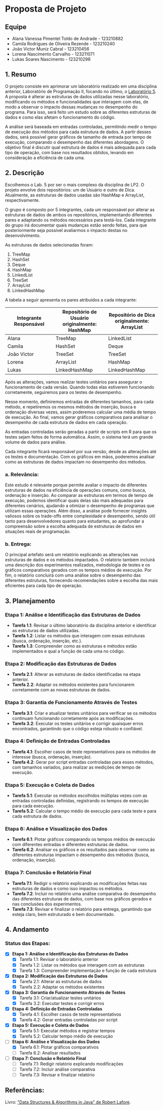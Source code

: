 # Proposta de Projeto

## Equipe
- Alana Vanessa Pimentel Toldo de Andrade - 123210882
- Camila Rodrigues de Oliveira Rezende - 123210240
- João Victor Muniz Cabral - 123210456
- Lorena Nascimento Carvalho - 123211071
- Lukas Soares Nascimento - 123210298

## 1. Resumo

O projeto consiste em aprimorar um laboratório realizado em uma disciplina anterior, Laboratório de Programação II, focando no último, o [Laboratório 5](https://docs.google.com/document/d/1HD3mytjwB-q8TqiEQGKULr6fQ81_MaUPekZpOaBofBI/edit?tab=t.0). A proposta é alterar as estruturas de dados utilizadas nesse laboratório, modificando os métodos e funcionalidades que interagem com elas, de modo a observar o impacto dessas mudanças no desempenho do programa. Para isso, será feito um estudo sobre as diferentes estruturas de dados e como elas afetam o funcionamento do código.

A análise será baseada em entradas controladas, permitindo medir o tempo de execução dos métodos para cada estrutura de dados. A partir desses dados, será possível gerar gráficos de tamanho de entrada por tempo de execução, comparando o desempenho das diferentes abordagens. O objetivo final é discutir qual estrutura de dados é mais adequada para cada tipo de operação, com base nos resultados obtidos, levando em consideração a eficiência de cada uma.

## 2. Descrição

Escolhemos o Lab. 5 por ser o mais complexo da disciplina de LP2. O projeto envolve dois repositórios: um de Usuário e outro de Dica. Atualmente, as estruturas de dados usadas são HashMap e ArrayList, respectivamente.

O grupo é composto por 5 integrantes, cada um responsável por alterar as estruturas de dados de ambos os repositórios, implementando diferentes pares e adaptando os métodos necessários para testá-los. Cada integrante do grupo irá documentar quais mudanças estão sendo feitas, para que posteriormente seja possível avaliarmos o impacto destas no desenvolvimento.

As estruturas de dados selecionadas foram:
1. TreeMap
2. HashSet
3. Deque
4. HashMap
5. LinkedList
6. TreeSet
7. ArrayList
8. LinkedHashMap

A tabela a seguir apresenta os pares atribuídos a cada integrante:

| Integrante Responsável | Repositório de Usuário<br>originalmente: HashMap | Repositório de Dica<br>originalmente: ArrayList |
|------------------------|-----------------------------------------------|---------------------------------------------|
| Alana | TreeMap | LinkedList |
| Camila | HashSet | Deque |
| João Victor | TreeSet | TreeSet |
| Lorena | ArrayList | HashMap |
| Lukas | LinkedHashMap | LinkedHashMap |

Após as alterações, vamos realizar testes unitários para assegurar o funcionamento de cada versão. Quando todas elas estiverem funcionando corretamente, seguiremos para os testes de desempenho.

Nesse momento, definiremos entradas de diferentes tamanhos, para cada método, e repetiremos os mesmos métodos de inserção, busca e ordenação diversas vezes, assim poderemos calcular uma média de tempo de execução. Ao final, vamos gerar gráficos comparativos para analisar o desempenho de cada estrutura de dados em cada operação.

As entradas controladas serão geradas a partir de scripts em R para que os testes sejam feitos de forma automática. Assim, o sistema terá um grande volume de dados para análise.

Cada integrante ficará responsável por sua versão, desde as alterações até os testes e documentação. Com os gráficos em mãos, poderemos analisar como as estruturas de dados impactam no desempenho dos métodos.

### a. Relevância:

Este estudo é relevante porque permite avaliar o impacto de diferentes estruturas de dados na eficiência de operações comuns, como busca, ordenação e inserção. Ao comparar as estruturas em termos de tempo de execução, podemos identificar quais delas são mais adequadas para diferentes cenários, ajudando a otimizar o desempenho de programas que utilizam essas operações. Além disso, a análise pode fornecer insights valiosos sobre os trade-offs entre complexidade e desempenho, sendo útil tanto para desenvolvedores quanto para estudantes, ao aprofundar a compreensão sobre a escolha adequada de estruturas de dados em situações reais de programação.

### b. Entrega:

O principal artefato será um relatório explicando as alterações nas estruturas de dados e os métodos impactados. O relatório também incluirá uma descrição dos experimentos realizados, metodologia de testes e os gráficos comparativos gerados com os tempos médios de execução. Por fim, o relatório concluirá com uma análise sobre o desempenho das diferentes estruturas, fornecendo recomendações sobre a escolha das mais eficientes para cada tipo de operação.

## 3. Planejamento

### Etapa 1: Análise e Identificação das Estruturas de Dados
- **Tarefa 1.1**: Revisar o último laboratório da disciplina anterior e identificar as estruturas de dados utilizadas.
- **Tarefa 1.2**: Listar os métodos que interagem com essas estruturas (busca, ordenação, inserção, etc.).
- **Tarefa 1.3**: Compreender como as estruturas e métodos estão implementados e qual a função de cada uma no código.

### Etapa 2: Modificação das Estruturas de Dados
- **Tarefa 2.1**: Alterar as estruturas de dados identificadas na etapa anterior.
- **Tarefa 2.2**: Adaptar os métodos existentes para funcionarem corretamente com as novas estruturas de dados.

### Etapa 3: Garantia de Funcionamento Através de Testes
- **Tarefa 3.1**: Criar e atualizar testes unitários para verificar se os métodos continuam funcionando corretamente após as modificações.
- **Tarefa 3.2**: Executar os testes unitários e corrigir quaisquer erros encontrados, garantindo que o código esteja robusto e confiável.

### Etapa 4: Definição de Entradas Controladas
- **Tarefa 4.1**: Escolher casos de teste representativos para os métodos de interesse (busca, ordenação, inserção).
- **Tarefa 4.2**: Gerar por script entradas controladas para esses métodos, com tamanhos variados, para realizar as medições de tempo de execução.

### Etapa 5: Execução e Coleta de Dados
- **Tarefa 5.1**: Executar os métodos escolhidos múltiplas vezes com as entradas controladas definidas, registrando os tempos de execução para cada execução.
- **Tarefa 5.2**: Calcular o tempo médio de execução para cada teste e para cada estrutura de dados.

### Etapa 6: Análise e Visualização dos Dados
- **Tarefa 6.1**: Plotar gráficos comparando os tempos médios de execução com diferentes entradas e diferentes estruturas de dados.
- **Tarefa 6.2**: Analisar os gráficos e os resultados para observar como as diferentes estruturas impactam o desempenho dos métodos (busca, ordenação, inserção).

### Etapa 7: Conclusão e Relatório Final
- **Tarefa 7.1**: Redigir o relatório explicando as modificações feitas nas estruturas de dados e como isso impactou os métodos.
- **Tarefa 7.2**: Incluir no relatório uma análise comparativa do desempenho das diferentes estruturas de dados, com base nos gráficos gerados e nas conclusões dos experimentos.
- **Tarefa 7.3**: Revisar e finalizar o relatório para entrega, garantindo que esteja claro, bem estruturado e bem documentado.

## 4. Andamento

### Status das Etapas:
- [x] **Etapa 1: Análise e Identificação das Estruturas de Dados**
  - [x] Tarefa 1.1: Revisar o laboratório anterior
  - [x] Tarefa 1.2: Listar os métodos que interagem com as estruturas
  - [x] Tarefa 1.3: Compreender implementação e função de cada estrutura

- [x] **Etapa 2: Modificação das Estruturas de Dados**
  - [x] Tarefa 2.1: Alterar as estruturas de dados
  - [x] Tarefa 2.2: Adaptar os métodos existentes

- [x] **Etapa 3: Garantia de Funcionamento Através de Testes**
  - [x] Tarefa 3.1: Criar/atualizar testes unitários
  - [x] Tarefa 3.2: Executar testes e corrigir erros

- [x] **Etapa 4: Definição de Entradas Controladas**
  - [x] Tarefa 4.1: Escolher casos de teste representativos
  - [x] Tarefa 4.2: Gerar entradas controladas por script

- [x] **Etapa 5: Execução e Coleta de Dados**
  - [x] Tarefa 5.1: Executar métodos e registrar tempos
  - [x] Tarefa 5.2: Calcular tempo médio de execução

- [ ] **Etapa 6: Análise e Visualização dos Dados**
  - [x] Tarefa 6.1: Plotar gráficos comparativos
  - [ ] Tarefa 6.2: Analisar resultados

- [ ] **Etapa 7: Conclusão e Relatório Final**
  - [ ] Tarefa 7.1: Redigir relatório explicando modificações
  - [ ] Tarefa 7.2: Incluir análise comparativa
  - [ ] Tarefa 7.3: Revisar e finalizar relatório

## Referências:
Livro: ["Data Structures & Algorithms in Java" de Robert Lafore](https://www.amazon.com.br/Data-Structures-Algorithms-Java-2nd/dp/0672324539).